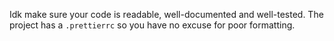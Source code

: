 Idk make sure your code is readable, well-documented and well-tested. The project has a `.prettierrc` so you have no excuse for poor formatting.
